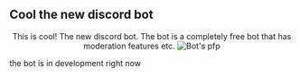 ## Cool the new discord bot

<p align="center">
  This is cool! The new discord bot. The bot is a completely free bot that has moderation features etc. 
  <img alt="Bot's pfp" src="image.png">
</p>


the bot is in development right now
